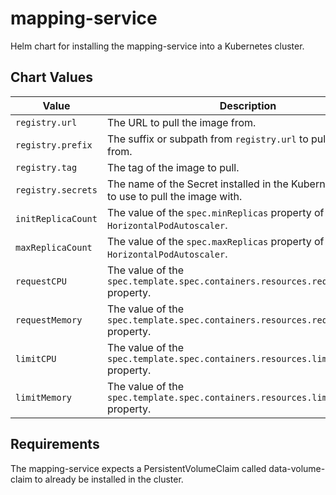# mapping-service
Helm chart for installing the mapping-service into a Kubernetes cluster.

## Chart Values

| Value               | Description
|---------------------|---
| `registry.url`     | The URL to pull the image from.
| `registry.prefix`  | The suffix or subpath from `registry.url` to pull the image from.
| `registry.tag`     | The tag of the image to pull.
| `registry.secrets` | The name of the Secret installed in the Kubernetes cluster to use to pull the image with.
| `initReplicaCount`  | The value of the `spec.minReplicas` property of the `HorizontalPodAutoscaler`.
| `maxReplicaCount`   | The value of the `spec.maxReplicas` property of the `HorizontalPodAutoscaler`.
| `requestCPU`        | The value of the `spec.template.spec.containers.resources.requests.cpu` property.
| `requestMemory`     | The value of the `spec.template.spec.containers.resources.requests.memory` property.
| `limitCPU`          | The value of the `spec.template.spec.containers.resources.limits.cpu` property.
| `limitMemory`       | The value of the `spec.template.spec.containers.resources.limits.cpu` property.

## Requirements
The mapping-service expects a PersistentVolumeClaim called data-volume-claim to already be installed in the cluster.